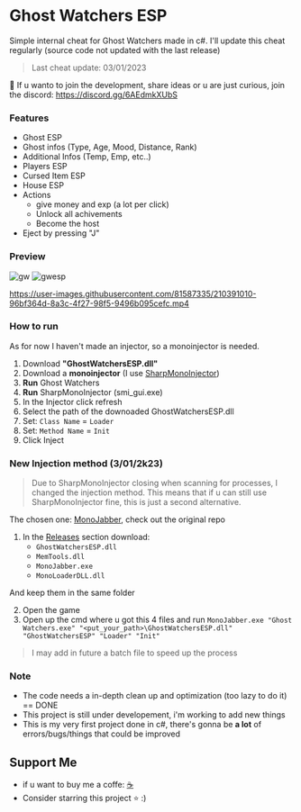 # Ghost Watchers ESP
Simple internal cheat for Ghost Watchers made in c#. I'll update this cheat regularly (source code not updated with the last release)
> Last cheat update: 03/01/2023

🎈 If u wanto to join the development, share ideas or u are just curious, join the discord: https://discord.gg/6AEdmkXUbS

### Features
- Ghost ESP
- Ghost infos (Type, Age, Mood, Distance, Rank)
- Additional Infos (Temp, Emp, etc..)
- Players ESP
- Cursed Item ESP
- House ESP
- Actions
  - give money and exp (a lot per click)
  - Unlock all achivements
  - Become the host
- Eject by pressing "J"

### Preview
![gw](https://user-images.githubusercontent.com/81587335/185790097-bc7dba5a-9bbb-41c0-8f25-0b2f8d516796.png)
![gwesp](https://user-images.githubusercontent.com/81587335/185099206-80e97985-3f6a-4ae4-b26a-c70c56a2e646.png)

https://user-images.githubusercontent.com/81587335/210391010-96bf364d-8a3c-4f27-98f5-9496b095cefc.mp4


### How to run
As for now I haven't made an injector, so a monoinjector is needed.
1. Download **"GhostWatchersESP.dll"**
2. Download a **monoinjector** (I use [SharpMonoInjector](https://www.unknowncheats.me/forum/downloads.php?do=file&id=34970))
3. **Run** Ghost Watchers
4. **Run** SharpMonoInjector (smi_gui.exe)
5. In the Injector click refresh
6. Select the path of the downoaded GhostWatchersESP.dll
7. Set: `Class Name` = `Loader`
8. Set: `Method Name` = `Init`
9. Click Inject

### New Injection method (3/01/2k23)
> Due to SharpMonoInjector closing when scanning for processes, I changed the injection method. This means that if u can still use SharpMonoInjector fine, this is just a second alternative.

The chosen one: [MonoJabber](https://github.com/AWilliams17/MonoJabber), check out the original repo
1) In the [Releases](https://github.com/Bbalduzz/Ghost-Watchers-Cheat/releases/tag/GWESP) section download:
    - `GhostWatchersESP.dll`
    - `MemTools.dll`
    - `MonoJabber.exe`
    - `MonoLoaderDLL.dll`
    
And keep them in the same folder

2) Open the game
3) Open up the cmd where u got this 4 files and run `MonoJabber.exe "Ghost Watchers.exe" "<put_your_path>\GhostWatchersESP.dll" "GhostWatchersESP" "Loader" "Init"`

> I may add in future a batch file to speed up the process

### Note
- The code needs a in-depth clean up and optimization (too lazy to do it) == DONE
- This project is still under developement, i'm working to add new things
- This is my very first project done in c#, there's gonna be **a lot** of errors/bugs/things that could be improved

## Support Me
- if u want to buy me a coffe: [☕️](https://www.buymeacoffee.com/Bbalduzz)
- Consider starring this project ⭐️ :)
